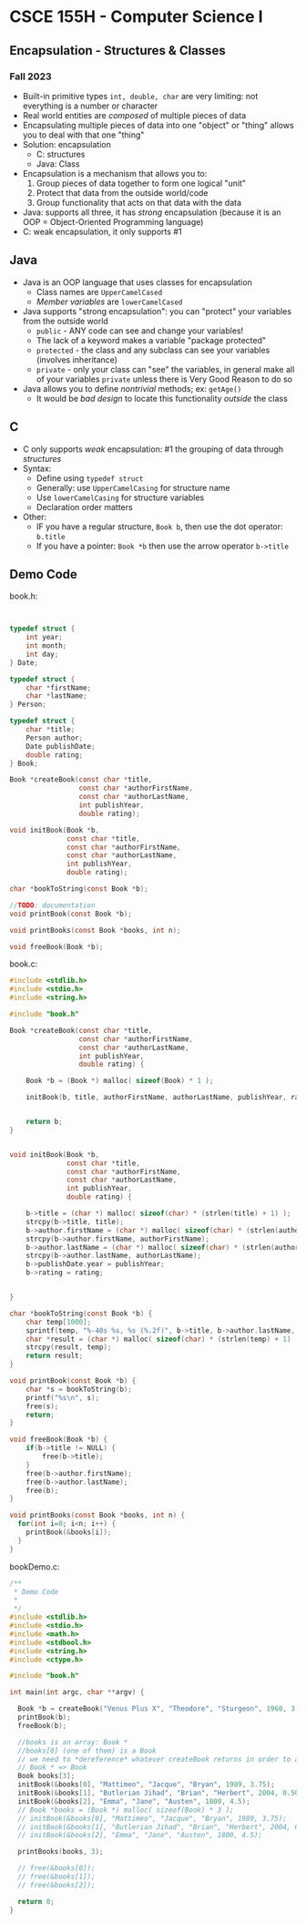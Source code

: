 
# CSCE 155H - Computer Science I
## Encapsulation - Structures & Classes
### Fall 2023

* Built-in primitive types `int, double, char` are very limiting: not everything is a number or character
* Real world entities are *composed* of multiple pieces of data
* Encapsulating multiple pieces of data into one "object" or "thing" allows you to deal with that one "thing"
* Solution: encapsulation
  * C: structures
  * Java: Class
* Encapsulation is a mechanism that allows you to:
  1. Group pieces of data together to form one logical "unit"
  2. Protect that data from the outside world/code
  3. Group functionality that acts on that data with the data
* Java: supports all three, it has *strong* encapsulation (because it is an OOP = Object-Oriented Programming language)
* C: weak encapsulation, it only supports #1

## Java

* Java is an OOP language that uses classes for encapsulation
  * Class names are `UpperCamelCased`
  * *Member variables* are `lowerCamelCased`
* Java supports "strong encapsulation": you can "protect" your variables from the outside world
    * `public` - ANY code can see and change your variables!
    * The lack of a keyword makes a variable "package protected"
    * `protected` - the class and any subclass can see your variables (involves inheritance)
    * `private` - only your class can "see" the variables, in general make all of your variables `private` unless there is Very Good Reason to do so
* Java allows you to define *nontrivial* methods; ex: `getAge()`
  * It would be *bad design* to locate this functionality *outside* the class

## C

* C only supports *weak* encapsulation: #1 the grouping of data through *structures*
* Syntax:
  * Define using `typedef struct`
  * Generally: use `UpperCamelCasing` for structure name
  * Use `lowerCamelCasing` for structure variables
  * Declaration order matters
* Other:
  * IF you have a regular structure, `Book b`, then use the dot operator: `b.title`
  * If you have a pointer: `Book *b` then use the arrow operator
  `b->title`

## Demo Code

book.h:
```c


typedef struct {
    int year;
    int month;
    int day;
} Date;

typedef struct {
    char *firstName;
    char *lastName;
} Person;

typedef struct {
    char *title;
    Person author;
    Date publishDate;
    double rating;
} Book;

Book *createBook(const char *title,
                 const char *authorFirstName,
                 const char *authorLastName,
                 int publishYear,
                 double rating);

void initBook(Book *b,
              const char *title,
              const char *authorFirstName,
              const char *authorLastName,
              int publishYear,
              double rating);

char *bookToString(const Book *b);

//TODO: documentation
void printBook(const Book *b);

void printBooks(const Book *books, int n);

void freeBook(Book *b);
```

book.c:
```c
#include <stdlib.h>
#include <stdio.h>
#include <string.h>

#include "book.h"

Book *createBook(const char *title,
                 const char *authorFirstName,
                 const char *authorLastName,
                 int publishYear,
                 double rating) {

    Book *b = (Book *) malloc( sizeof(Book) * 1 );

    initBook(b, title, authorFirstName, authorLastName, publishYear, rating);


    return b;
}


void initBook(Book *b,
              const char *title,
              const char *authorFirstName,
              const char *authorLastName,
              int publishYear,
              double rating) {

    b->title = (char *) malloc( sizeof(char) * (strlen(title) + 1) );
    strcpy(b->title, title);
    b->author.firstName = (char *) malloc( sizeof(char) * (strlen(authorFirstName) + 1) );
    strcpy(b->author.firstName, authorFirstName);
    b->author.lastName = (char *) malloc( sizeof(char) * (strlen(authorLastName) + 1) );
    strcpy(b->author.lastName, authorLastName);
    b->publishDate.year = publishYear;
    b->rating = rating;


}

char *bookToString(const Book *b) {
    char temp[1000];
    sprintf(temp, "%-40s %s, %s (%.2f)", b->title, b->author.lastName, b->author.firstName, b->rating);
    char *result = (char *) malloc( sizeof(char) * (strlen(temp) + 1) );
    strcpy(result, temp);
    return result;
}

void printBook(const Book *b) {
    char *s = bookToString(b);
    printf("%s\n", s);
    free(s);
    return;
}

void freeBook(Book *b) {
    if(b->title != NULL) {
        free(b->title);
    }
    free(b->author.firstName);
    free(b->author.lastName);
    free(b);
}

void printBooks(const Book *books, int n) {
  for(int i=0; i<n; i++) {
    printBook(&books[i]);
  }
}


```

bookDemo.c:
```c
/**
 * Demo Code
 *
 */
#include <stdlib.h>
#include <stdio.h>
#include <math.h>
#include <stdbool.h>
#include <string.h>
#include <ctype.h>

#include "book.h"

int main(int argc, char **argv) {

  Book *b = createBook("Venus Plus X", "Theodore", "Sturgeon", 1960, 3.5);
  printBook(b);
  freeBook(b);

  //books is an array: Book *
  //books[0] (one of them) is a Book
  // we need to *dereference* whatever createBook returns in order to assign it..
  // Book * => Book
  Book books[3];
  initBook(&books[0], "Mattimeo", "Jacque", "Bryan", 1989, 3.75);
  initBook(&books[1], "Butlerian Jihad", "Brian", "Herbert", 2004, 0.50);
  initBook(&books[2], "Emma", "Jane", "Austen", 1800, 4.5);
  // Book *books = (Book *) malloc( sizeof(Book) * 3 );
  // initBook(&books[0], "Mattimeo", "Jacque", "Bryan", 1989, 3.75);
  // initBook(&books[1], "Butlerian Jihad", "Brian", "Herbert", 2004, 0.50);
  // initBook(&books[2], "Emma", "Jane", "Austen", 1800, 4.5);

  printBooks(books, 3);

  // free(&books[0]);
  // free(&books[1]);
  // free(&books[2]);

  return 0;
}


```

```text




```
